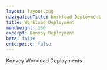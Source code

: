 ```yaml
---
layout: layout.pug
navigationTitle: Workload Deployment
title: Workload Deployment
menuWeight: 160
excerpt: Konvoy Deployment
beta: false
enterprise: false
---
```

Konvoy Workload Deployments
